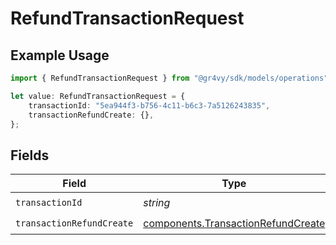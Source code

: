 # RefundTransactionRequest

## Example Usage

```typescript
import { RefundTransactionRequest } from "@gr4vy/sdk/models/operations";

let value: RefundTransactionRequest = {
    transactionId: "5ea944f3-b756-4c11-b6c3-7a5126243835",
    transactionRefundCreate: {},
};
```

## Fields

| Field                                                                                    | Type                                                                                     | Required                                                                                 | Description                                                                              |
| ---------------------------------------------------------------------------------------- | ---------------------------------------------------------------------------------------- | ---------------------------------------------------------------------------------------- | ---------------------------------------------------------------------------------------- |
| `transactionId`                                                                          | *string*                                                                                 | :heavy_check_mark:                                                                       | N/A                                                                                      |
| `transactionRefundCreate`                                                                | [components.TransactionRefundCreate](../../models/components/transactionrefundcreate.md) | :heavy_check_mark:                                                                       | N/A                                                                                      |